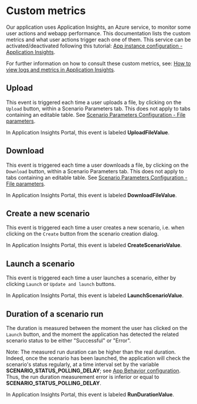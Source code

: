 # Custom metrics

Our application uses Application Insights, an Azure service, to monitor some user actions and webapp performance. This documentation lists the custom metrics and what user actions trigger each one of them.
This service can be activated/deactivated following this tutorial: [App instance configuration - Application Insights](https://github.com/Cosmo-Tech/azure-sample-webapp/blob/main/doc/appInstance.md#application-insights).

For further information on how to consult these custom metrics, see: [How to view logs and metrics in Application Insights](https://azure.github.io/Industrial-IoT/tutorials/tut-applicationinsights.html#view-metrics-in-application-insights).

## Upload

This event is triggered each time a user uploads a file, by clicking on the `Upload` button, within a Scenario Parameters tab. This does not apply to tabs containing an editable table. See [Scenario Parameters Configuration - File parameters](https://github.com/Cosmo-Tech/azure-sample-webapp/blob/main/doc/scenarioParametersConfiguration.md#file-parameters).

In Application Insights Portal, this event is labeled **UploadFileValue**.

## Download

This event is triggered each time a user downloads a file, by clicking on the `Download` button, within a Scenario Parameters tab. This does not apply to tabs containing an editable table. See [Scenario Parameters Configuration - File parameters](https://github.com/Cosmo-Tech/azure-sample-webapp/blob/main/doc/scenarioParametersConfiguration.md#file-parameters).

In Application Insights Portal, this event is labeled **DownloadFileValue**.

## Create a new scenario

This event is triggered each time a user creates a new scenario, i.e. when clicking on the `Create` button from the scenario creation dialog.

In Application Insights Portal, this event is labeled **CreateScenarioValue**.

## Launch a scenario

This event is triggered each time a user launches a scenario, either by clicking `Launch` or `Update and launch` buttons.

In Application Insights Portal, this event is labeled **LaunchScenarioValue**.

## Duration of a scenario run

The duration is measured between the moment the user has clicked on the `Launch` button, and the moment the application has detected the related scenario status to be either "Successful" or "Error".

Note: The measured run duration can be higher than the real duration. Indeed, once the scenario has been launched, the application will check the scenario's status regularly, at a time interval set by the variable **SCENARIO_STATUS_POLLING_DELAY**; see [App Behavior configuration](https://github.com/Cosmo-Tech/azure-sample-webapp/blob/main/doc/appConfiguration.md#edit-configuration-files). Thus, the run duration measurement error is inferior or equal to **SCENARIO_STATUS_POLLING_DELAY**.

In Application Insights Portal, this event is labeled **RunDurationValue**.
